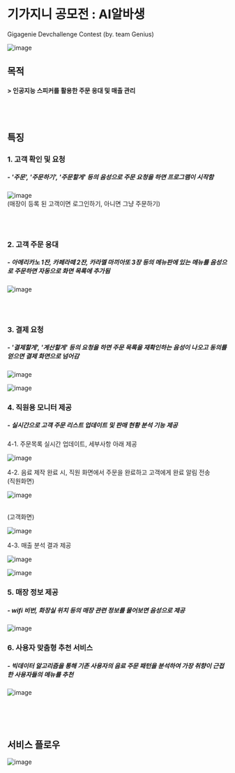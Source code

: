 # 기가지니 공모전 : AI알바생 
Gigagenie Devchallenge Contest (by. team Genius)



![image](https://user-images.githubusercontent.com/20718935/85038757-efe83b00-b1c1-11ea-8abe-b31d95b7ff3f.png)


<h2> 목적 </h2> 
<h4> > 인공지능 스피커를 활용한 주문 응대 및 매출 관리 </h4>

</br>
</br>

<h2> 특징 </h2>

<h3> 1. 고객 확인 및 요청 </h3>
<h5> - '주문', '주문하기', '주문할게' 등의 음성으로 주문 요청을 하면 프로그램이 시작함 </h5>

![image](https://user-images.githubusercontent.com/20718935/85039416-ac420100-b1c2-11ea-8667-c9fce33501c5.png)
<br>(매장이 등록 된 고객이면 로그인하기, 아니면 그냥 주문하기)

</br>
</br>

<h3> 2. 고객 주문 응대 </h3>
<h5> - 아메리카노 1잔, 카페라떼 2잔, 카라멜 마끼아또 3장 등의 메뉴판에 있는 메뉴를 음성으로 주문하면 자동으로 화면 목록에 추가됨 </h5>

![image](https://user-images.githubusercontent.com/20718935/85039807-0e9b0180-b1c3-11ea-9c8a-e0d96d9b278d.png)

</br>
</br>

<h3> 3. 결제 요청 </h3>
<h5> - '결제할게', '계산할게' 등의 요청을 하면 주문 목록을 재확인하는 음성이 나오고 동의를 얻으면 결제 화면으로 넘어감 </h5>

![image](https://user-images.githubusercontent.com/20718935/85040173-7a7d6a00-b1c3-11ea-924f-f8ddea75e522.png)


![image](https://user-images.githubusercontent.com/20718935/85040413-bdd7d880-b1c3-11ea-9e31-2eaa3629a8c5.png)


<h3> 4. 직원용 모니터 제공 </h3>
<h5> - 실시간으로 고객 주문 리스트 업데이트 및 판매 현황 분석 기능 제공 </h5>

4-1. 주문목록 실시간 업데이트, 세부사항 아래 제공

![image](https://user-images.githubusercontent.com/20718935/85040649-fd062980-b1c3-11ea-861f-a26f42ea48f8.png)


4-2. 음료 제작 완료 시, 직원 화면에서 주문을 완료하고 고객에게 완료 알림 전송 </br>
(직원화면)</br>

![image](https://user-images.githubusercontent.com/20718935/85040794-23c46000-b1c4-11ea-8124-c9c0767ab887.png)

<br>
(고객화면)</br>

![image](https://user-images.githubusercontent.com/20718935/85040903-422a5b80-b1c4-11ea-86a6-11f65ae18a43.png)

4-3. 매출 분석 결과 제공

![image](https://user-images.githubusercontent.com/20718935/85041176-8ae21480-b1c4-11ea-9766-c073a79308bf.png)


![image](https://user-images.githubusercontent.com/20718935/85041108-73a32700-b1c4-11ea-92ea-0b88d33c6c2f.png)


<h3> 5. 매장 정보 제공 </h3>
<h5> - wifi 비번, 화장실 위치 등의 매장 관련 정보를 물어보면 음성으로 제공 </h5>

![image](https://user-images.githubusercontent.com/20718935/85041323-be24a380-b1c4-11ea-9fd0-d22db8db71f5.png)


<h3> 6. 사용자 맞춤형 추천 서비스 </h3>
<h5> - 빅데이터 알고리즘을 통해 기존 사용자의 음료 주문 패턴을 분석하여 가장 취향이 근접한 사용자들의 메뉴를 추천 </h5>

![image](https://user-images.githubusercontent.com/20718935/85041520-ffb54e80-b1c4-11ea-824f-0aa29ee952ee.png)


</br>
</br>
</br>

<h2> 서비스 플로우 </h2>

![image](https://user-images.githubusercontent.com/20718935/85041644-35f2ce00-b1c5-11ea-86bd-88e61ea3270c.png)

